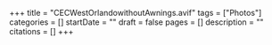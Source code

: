 +++
title = "CECWestOrlandowithoutAwnings.avif"
tags = ["Photos"]
categories = []
startDate = ""
draft = false
pages = []
description = ""
citations = []
+++
